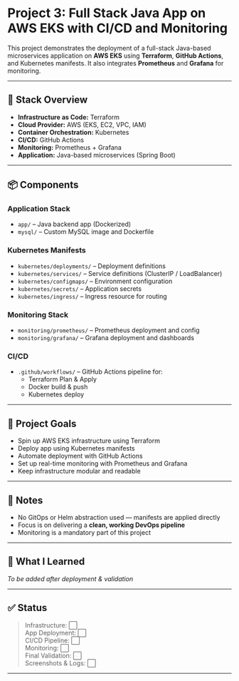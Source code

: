 
# Project 3: Full Stack Java App on AWS EKS with CI/CD and Monitoring

This project demonstrates the deployment of a full-stack Java-based microservices application on **AWS EKS** using **Terraform**, **GitHub Actions**, and Kubernetes manifests. It also integrates **Prometheus** and **Grafana** for monitoring.

---

## 🧩 Stack Overview

- **Infrastructure as Code:** Terraform
- **Cloud Provider:** AWS (EKS, EC2, VPC, IAM)
- **Container Orchestration:** Kubernetes
- **CI/CD:** GitHub Actions
- **Monitoring:** Prometheus + Grafana
- **Application:** Java-based microservices (Spring Boot)

---

## 📦 Components

### Application Stack
- `app/` – Java backend app (Dockerized)
- `mysql/` – Custom MySQL image and Dockerfile

### Kubernetes Manifests
- `kubernetes/deployments/` – Deployment definitions
- `kubernetes/services/` – Service definitions (ClusterIP / LoadBalancer)
- `kubernetes/configmaps/` – Environment configuration
- `kubernetes/secrets/` – Application secrets
- `kubernetes/ingress/` – Ingress resource for routing

### Monitoring Stack
- `monitoring/prometheus/` – Prometheus deployment and config
- `monitoring/grafana/` – Grafana deployment and dashboards

### CI/CD
- `.github/workflows/` – GitHub Actions pipeline for:
  - Terraform Plan & Apply
  - Docker build & push
  - Kubernetes deploy

---

## 🚀 Project Goals

- Spin up AWS EKS infrastructure using Terraform
- Deploy app using Kubernetes manifests
- Automate deployment with GitHub Actions
- Set up real-time monitoring with Prometheus and Grafana
- Keep infrastructure modular and readable

---

## 📌 Notes

- No GitOps or Helm abstraction used — manifests are applied directly
- Focus is on delivering a **clean, working DevOps pipeline**
- Monitoring is a mandatory part of this project

---

## 🧠 What I Learned

_To be added after deployment & validation_

---

## ✅ Status

> Infrastructure: ⬜️  
> App Deployment: ⬜️  
> CI/CD Pipeline: ⬜️  
> Monitoring: ⬜️  
> Final Validation: ⬜️  
> Screenshots & Logs: ⬜️  

---

